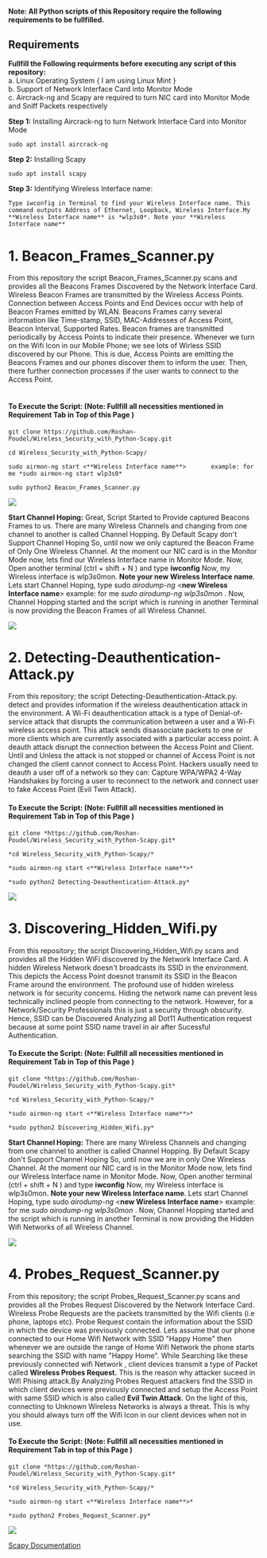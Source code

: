 #### Note: All Python scripts of this Repository require the following requirements to be fullfilled.
## Requirements  
**Fullfill the Following requirments before executing any script of this repository:**  
a. Linux Operating System { I am using Linux Mint }    
b. Support of Network Interface Card into Monitor Mode   
c. Aircrack-ng and Scapy are required to turn NIC card into Monitor Mode and Sniff Packets respectively  

**Step 1:** Installing Aircrack-ng to turn Network Interface Card into Monitor Mode    
```
sudo apt install aircrack-ng
```
**Step 2:** Installing Scapy  
```
sudo apt install scapy    
```
**Step 3:** Identifying Wireless Interface name:  
```
Type iwconfig in Terminal to find your Wireless Interface name. This command outputs Address of Ethernet, Loopback, Wireless Interface.My **Wireless Interface name** is *wlp3s0*. Note your **Wireless Interface name**      
```
# 1. Beacon_Frames_Scanner.py 
From this repository the script Beacon_Frames_Scanner.py scans and provides all the Beacons Frames Discovered by the Network Interface Card. Wireless Beacon Frames are transmitted by the Wireless Access   Points. Connection between Access Points and End Devices occur with help of Beacon Frames emitted by WLAN. Beacons Frames carry several information like Time-stamp, SSID, MAC-Addresses of Access Point, Beacon Interval, Supported Rates. Beacon frames are transmitted  periodically by Access Points to indicate their presence. Whenever we turn on the Wifi Icon in our Mobile Phone; we see lots of Wirless SSID discovered by our Phone. This is due, Access Points are emitting the Beacons Frames and our phones discover them to inform the user. Then, there further connection processes if the user wants to connect to the Access Point.  
<br/>
#### To Execute the Script:       (Note: Fullfill all necessities mentioned in Requirement Tab in Top of this Page )
```
git clone https://github.com/Roshan-Poudel/Wireless_Security_with_Python-Scapy.git      
```
```
cd Wireless_Security_with_Python-Scapy/     
```
```
sudo airmon-ng start <**Wireless Interface name**>       example: for me *sudo airmon-ng start wlp3s0*  
```
```
sudo python2 Beacon_Frames_Scanner.py  
```
<img src="https://github.com/Roshan-Poudel/images/blob/master/1.png">  

**Start Channel Hoping:** Great, Script Started to Provide captured Beacons Frames to us. There are many Wireless Channels and changing from one channel to another is called Channel Hopping. By Default Scapy don't Support Channel Hoping So, until now we only captured the Beacon Frame of Only One Wireless Channel. At the moment our NIC card is in the Monitor Mode now, lets find our Wireless Interface name in Monitor Mode. Now, Open another terminal (ctrl + shift + N ) and type **iwconfig** Now, my Wireless interface is wlp3s0mon. **Note your new Wireless Interface name**. Lets start Channel Hoping, type sudo *airodump-ng* <**new Wireless Interface name**>  example: for me *sudo airodump-ng wlp3s0mon* . Now, Channel Hopping started and the script which is running in another Terminal is now providing the Beacon Frames of all Wireless Channel.   

<img src="https://github.com/Roshan-Poudel/images/blob/master/paps.png">

# 2. Detecting-Deauthentication-Attack.py     
From this repository; the script Detecting-Deauthentication-Attack.py. detect and provides information if the wireless deauthentication attack in the environment. A Wi-Fi deauthentication attack is a type of Denial-of-service attack that disrupts the communication between a user and a Wi-Fi wireless access point. This attack sends disassociate packets to one or more clients which are currently associated with a particular access point. A deauth attack disrupt the connection between the Access Point and Client. Until and Unless the attack is not stopped or channel of Access Point is not changed the client cannot connect to Access Point. Hackers usually need to deauth a user off of a network so they can: Capture WPA/WPA2 4-Way Handshakes by forcing a user to reconnect to the network and connect user to fake Access Point (Evil Twin Attack).   
   
#### To Execute the Script:   (Note: Fullfill all necessities mentioned in Requirement Tab in Top of this Page )  
```
git clone *https://github.com/Roshan-Poudel/Wireless_Security_with_Python-Scapy.git*
```
``` 
*cd Wireless_Security_with_Python-Scapy/*
```
```      
*sudo airmon-ng start <**Wireless Interface name**>*                    
```
```
*sudo python2 Detecting-Deauthentication-Attack.py*    
```
<img src="https://github.com/Roshan-Poudel/images/blob/master/detect.png">

# 3. Discovering_Hidden_Wifi.py      
From this repository; the script Discovering_Hidden_Wifi.py  scans and provides all the Hidden WiFi discovered by the Network Interface Card. A hidden Wireless Network doesn't broadcasts its SSID in the environment. This depicts the Access Point doesnot transmit its SSID in the Beacon Frame around the environment. The profound use of hidden wireless network is for security concerns. Hiding the network name can prevent less technically inclined people from connecting to the network. However, for a Network/Security Professionals this is just a security through obscurity. Hence, SSID can be Discovered Analyzing all Dot11 Authentication request because at some point SSID name travel in air after Sucessful Authentication.

#### To Execute the Script:   (Note: Fullfill all necessities mentioned in Requirement Tab in Top of this Page )
```
git clone *https://github.com/Roshan-Poudel/Wireless_Security_with_Python-Scapy.git*
```
```
*cd Wireless_Security_with_Python-Scapy/*
```
```   
*sudo airmon-ng start <**Wireless Interface name**>*
```
```
*sudo python2 Discovering_Hidden_Wifi.py*
```

**Start Channel Hoping:** There are many Wireless Channels and changing from one channel to another is called Channel Hopping. By Default Scapy don't Support Channel Hoping So, until now we are in only One Wireless Channel. At the moment our NIC card is in the Monitor Mode now, lets find our Wireless Interface name in Monitor Mode. Now, Open another terminal (ctrl + shift + N ) and type **iwconfig** Now, my Wireless interface is wlp3s0mon. **Note your new Wireless Interface name**. Lets start Channel Hoping, type sudo *airodump-ng* <**new Wireless Interface name**>  example: for me *sudo airodump-ng wlp3s0mon* . Now, Channel Hopping started and the script which is running in another Terminal is now providing the Hidden Wifi Networks of all Wireless Channel.   

<img src="https://github.com/Roshan-Poudel/images/blob/master/hidden.png"> 

# 4. Probes_Request_Scanner.py 
From this repository; the script Probes_Request_Scanner.py  scans and provides all the Probes Request Discovered by the Network Interface Card. Wireless Probe Requests are the packets transmitted by the Wifi clients (i.e phone, laptops etc). Probe Request contain the information about the SSID in which the device was previously connected. Lets assume that our phone connected to our Home Wifi Network with SSID "Happy Home" then whenever we are outside the range of Home Wifi Network the phone starts searching the SSID with name "Happy Home". While Searching like these previously connected wifi Network , client devices transmit a type of Packet called **Wireless Probes Request.** This is the reason why attacker suceed in Wifi Phising attack.By Analyzing Probes Request attackers find the SSID in which client devices were previously connected and setup the  Access Point with same SSID which is also called **Evil Twin Attack**. On the light of this, connecting to Unknown Wireless Networks is always a threat. This is why you should always turn off the Wifi Icon in our client devices when not in use.  

#### To Execute the Script:   (Note: Fullfill all necessities mentioned in Requirement Tab in top of this Page )
```
git clone *https://github.com/Roshan-Poudel/Wireless_Security_with_Python-Scapy.git*      
```
```
*cd Wireless_Security_with_Python-Scapy/*
```
```  
*sudo airmon-ng start <**Wireless Interface name**>*
```
``` 
*sudo python2 Probes_Request_Scanner.py*
```
<img src="https://github.com/Roshan-Poudel/images/blob/master/probes.png"> 

[Scapy Documentation](https://scapy.net/)
